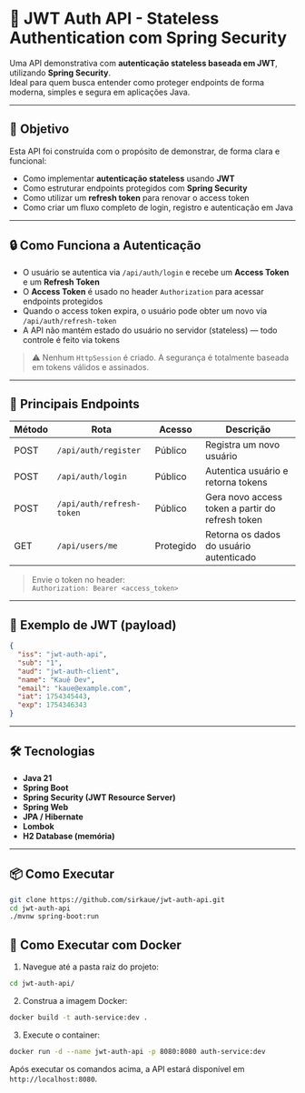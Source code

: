 # 🔐 JWT Auth API - Stateless Authentication com Spring Security

Uma API demonstrativa com **autenticação stateless baseada em JWT**, utilizando **Spring Security**.  
Ideal para quem busca entender como proteger endpoints de forma moderna, simples e segura em aplicações Java.

---

## 🎯 Objetivo

Esta API foi construída com o propósito de demonstrar, de forma clara e funcional:

- Como implementar **autenticação stateless** usando **JWT**
- Como estruturar endpoints protegidos com **Spring Security**
- Como utilizar um **refresh token** para renovar o access token
- Como criar um fluxo completo de login, registro e autenticação em Java

---

## 🔒 Como Funciona a Autenticação

- O usuário se autentica via `/api/auth/login` e recebe um **Access Token** e um **Refresh Token**
- O **Access Token** é usado no header `Authorization` para acessar endpoints protegidos
- Quando o access token expira, o usuário pode obter um novo via `/api/auth/refresh-token`
- A API não mantém estado do usuário no servidor (stateless) — todo controle é feito via tokens

> ⚠️ Nenhum `HttpSession` é criado. A segurança é totalmente baseada em tokens válidos e assinados.

---

## 🔐 Principais Endpoints

| Método | Rota                        | Acesso     | Descrição                                         |
|--------|-----------------------------|------------|--------------------------------------------------|
| POST   | `/api/auth/register`        | Público    | Registra um novo usuário                         |
| POST   | `/api/auth/login`           | Público    | Autentica usuário e retorna tokens               |
| POST   | `/api/auth/refresh-token`   | Público    | Gera novo access token a partir do refresh token |
| GET    | `/api/users/me`             | Protegido  | Retorna os dados do usuário autenticado          |

> Envie o token no header:  
> `Authorization: Bearer <access_token>`

---

## 🧾 Exemplo de JWT (payload)

```json
{
  "iss": "jwt-auth-api",
  "sub": "1",
  "aud": "jwt-auth-client",
  "name": "Kauê Dev",
  "email": "kaue@example.com",
  "iat": 1754345443,
  "exp": 1754346343
}
```

---

## 🛠️ Tecnologias

- **Java 21**
- **Spring Boot**
- **Spring Security (JWT Resource Server)**
- **Spring Web**
- **JPA / Hibernate**
- **Lombok**
- **H2 Database (memória)**

---

## 📦 Como Executar

```bash
git clone https://github.com/sirkaue/jwt-auth-api.git
cd jwt-auth-api
./mvnw spring-boot:run
```

## 🐳 Como Executar com Docker


1. Navegue até a pasta raiz do projeto:

```sh
cd jwt-auth-api/
```

2. Construa a imagem Docker:

```sh
docker build -t auth-service:dev .
```

3. Execute o container:

```sh
docker run -d --name jwt-auth-api -p 8080:8080 auth-service:dev
```

Após executar os comandos acima, a API estará disponível em `http://localhost:8080`.
